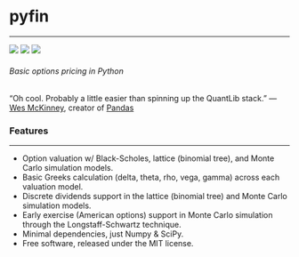 # pyfin
-------

[<img src="https://badge.fury.io/py/pyfin.png">](http://badge.fury.io/py/pyfin)
[<img src="https://travis-ci.org/opendoor-labs/pyfin.png?branch=master">](https://travis-ci.org/opendoor-labs/pyfin)
[<img src="https://pypip.in/d/pyfin/badge.png">](https://pypi.python.org/pypi/pyfin)

###### Basic options pricing in Python

&ldquo;Oh cool. Probably a little easier than spinning up the QuantLib stack.&rdquo; &mdash; [Wes McKinney](https://github.com/wesm), creator of [Pandas](https://github.com/pydata/pandas)


### Features
-------

* Option valuation w/ Black-Scholes, lattice (binomial tree), and Monte Carlo simulation models.
* Basic Greeks calculation (delta, theta, rho, vega, gamma) across each valuation model.
* Discrete dividends support in the lattice (binomial tree) and Monte Carlo simulation models.
* Early exercise (American options) support in Monte Carlo simulation through the Longstaff-Schwartz technique.
* Minimal dependencies, just Numpy & SciPy.
* Free software, released under the MIT license.
